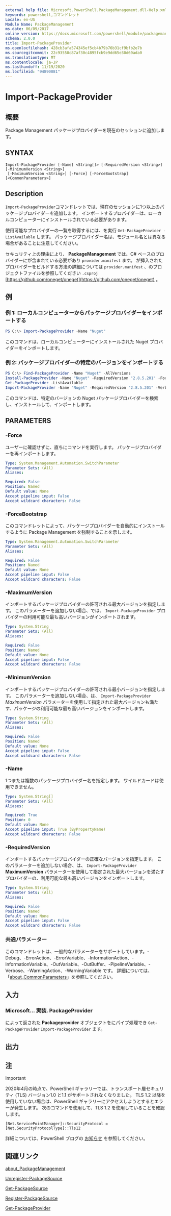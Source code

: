 ```yaml
---
external help file: Microsoft.PowerShell.PackageManagement.dll-Help.xml
keywords: powershell,コマンドレット
Locale: en-US
Module Name: PackageManagement
ms.date: 06/09/2017
online version: https://docs.microsoft.com/powershell/module/packagemanagement/import-packageprovider?view=powershell-7.1&WT.mc_id=ps-gethelp
schema: 2.0.0
title: Import-PackageProvider
ms.openlocfilehash: 428cb3afa574345ef5cb4b79b76b31cf9bfb2e7b
ms.sourcegitcommit: 22c93550c87af30c4895fcb9e9dd65e30d60ada0
ms.translationtype: MT
ms.contentlocale: ja-JP
ms.lasthandoff: 11/19/2020
ms.locfileid: "94890081"
---
```

# Import-PackageProvider

## 概要
Package Management パッケージプロバイダーを現在のセッションに追加します。

## SYNTAX

```
Import-PackageProvider [-Name] <String[]> [-RequiredVersion <String>] [-MinimumVersion <String>]
 [-MaximumVersion <String>] [-Force] [-ForceBootstrap] [<CommonParameters>]
```

## Description

`Import-PackageProvider`コマンドレットでは、現在のセッションに1つ以上のパッケージプロバイダーを追加します。
インポートするプロバイダーは、ローカルコンピューターにインストールされている必要があります。

使用可能なプロバイダーの一覧を取得するには、を実行 `Get-PackageProvider -ListAvailable` します。
パッケージプロバイダー名は、モジュール名とは異なる場合があることに注意してください。

セキュリティ上の理由により、 **PackageManagement** では、C# ベースのプロバイダーにが含まれている必要があり `provider.manifest` ます。 が挿入されたプロバイダーをビルドする方法の詳細については `provider.manifest` 、のプロジェクトファイルを参照してください `.csproj` [https://github.com/oneget/oneget](https://github.com/oneget/oneget) 。

## 例

### 例 1: ローカルコンピューターからパッケージプロバイダーをインポートする

```powershell
PS C:\> Import-PackageProvider -Name "Nuget"
```

このコマンドは、ローカルコンピューターにインストールされた Nuget プロバイダーをインポートします。

### 例 2: パッケージプロバイダーの特定のバージョンをインポートする

```powershell
PS C:\> Find-PackageProvider -Name "Nuget" -AllVersions
Install-PackageProvider -Name "Nuget" -RequiredVersion "2.8.5.201" -Force
Get-PackageProvider -ListAvailable
Import-PackageProvider -Name "Nuget" -RequiredVersion "2.8.5.201" -Verbose
```

このコマンドは、特定のバージョンの Nuget パッケージプロバイダーを検索し、インストールして、インポートします。

## PARAMETERS

### -Force

ユーザーに確認せずに、直ちにコマンドを実行します。
パッケージプロバイダーを再インポートします。

```yaml
Type: System.Management.Automation.SwitchParameter
Parameter Sets: (All)
Aliases:

Required: False
Position: Named
Default value: None
Accept pipeline input: False
Accept wildcard characters: False
```

### -ForceBootstrap

このコマンドレットによって、パッケージプロバイダーを自動的にインストールするように Package Management を強制することを示します。

```yaml
Type: System.Management.Automation.SwitchParameter
Parameter Sets: (All)
Aliases:

Required: False
Position: Named
Default value: None
Accept pipeline input: False
Accept wildcard characters: False
```

### -MaximumVersion

インポートするパッケージプロバイダーの許可される最大バージョンを指定します。 このパラメーターを追加しない場合、では、 `Import-PackageProvider` プロバイダーの利用可能な最も高いバージョンがインポートされます。

```yaml
Type: System.String
Parameter Sets: (All)
Aliases:

Required: False
Position: Named
Default value: None
Accept pipeline input: False
Accept wildcard characters: False
```

### -MinimumVersion

インポートするパッケージプロバイダーの許可される最小バージョンを指定します。 このパラメーターを追加しない場合、は、 `Import-PackageProvider` *MaximumVersion* パラメーターを使用して指定された最大バージョンも満たす、パッケージの利用可能な最も高いバージョンをインポートします。

```yaml
Type: System.String
Parameter Sets: (All)
Aliases:

Required: False
Position: Named
Default value: None
Accept pipeline input: False
Accept wildcard characters: False
```

### -Name

1つまたは複数のパッケージプロバイダー名を指定します。 ワイルドカードは使用できません。

```yaml
Type: System.String[]
Parameter Sets: (All)
Aliases:

Required: True
Position: 0
Default value: None
Accept pipeline input: True (ByPropertyName)
Accept wildcard characters: False
```

### -RequiredVersion

インポートするパッケージプロバイダーの正確なバージョンを指定します。 このパラメーターを追加しない場合、は、 `Import-PackageProvider` **MaximumVersion** パラメーターを使用して指定された最大バージョンを満たすプロバイダーの、利用可能な最も高いバージョンをインポートします。

```yaml
Type: System.String
Parameter Sets: (All)
Aliases:

Required: False
Position: Named
Default value: None
Accept pipeline input: False
Accept wildcard characters: False
```

### 共通パラメーター

このコマンドレットは、一般的なパラメーターをサポートしています。-Debug、-ErrorAction、-ErrorVariable、-InformationAction、-InformationVariable、-OutVariable、-OutBuffer、-PipelineVariable、-Verbose、-WarningAction、-WarningVariable です。 詳細については、「[about_CommonParameters](https://go.microsoft.com/fwlink/?LinkID=113216)」を参照してください。

## 入力

### Microsoft... 実装. PackageProvider

によって返された **Packageprovider** オブジェクトをにパイプ処理でき `Get-PackageProvider` `Import-PackageProvider` ます。

## 出力

## 注

> [!IMPORTANT]
> 2020年4月の時点で、PowerShell ギャラリーでは、トランスポート層セキュリティ (TLS) バージョン1.0 と1.1 がサポートされなくなりました。 TLS 1.2 以降を使用していない場合は、PowerShell ギャラリーにアクセスしようとするとエラーが発生します。 次のコマンドを使用して、TLS 1.2 を使用していることを確認します。
>
> `[Net.ServicePointManager]::SecurityProtocol = [Net.SecurityProtocolType]::Tls12`
>
> 詳細については、PowerShell ブログの [お知らせ](https://devblogs.microsoft.com/powershell/powershell-gallery-tls-support/) を参照してください。

## 関連リンク

[about_PackageManagement](../Microsoft.PowerShell.Core/About/about_PackageManagement.md)

[Unregister-PackageSource](Unregister-PackageSource.md)

[Get-PackageSource](Get-PackageSource.md)

[Register-PackageSource](Register-PackageSource.md)

[Get-PackageProvider](Get-PackageProvider.md)

